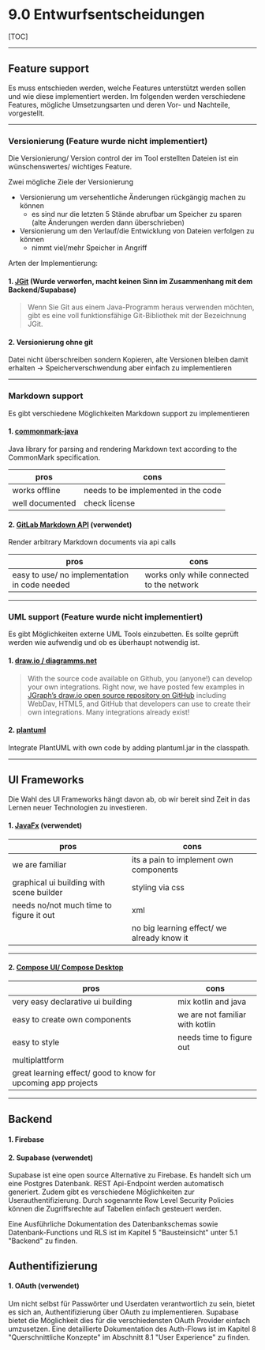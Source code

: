 # 9.0 Entwurfsentscheidungen 

[TOC]

-----

## Feature support

Es muss entschieden werden, welche Features unterstützt werden sollen und wie diese implementiert werden. Im folgenden werden verschiedene Features, mögliche Umsetzungsarten und deren Vor- und Nachteile, vorgestellt. 

------

### Versionierung (Feature wurde nicht implementiert)

Die Versionierung/ Version control der im Tool erstellten Dateien ist ein wünschenswertes/ wichtiges Feature. 

Zwei mögliche Ziele der Versionierung

- Versionierung um versehentliche Änderungen rückgängig machen zu können
  - es sind nur die letzten 5 Stände abrufbar um Speicher zu sparen (alte Änderungen werden dann überschrieben)
- Versionierung um den Verlauf/die Entwicklung von Dateien verfolgen zu können 
  - nimmt viel/mehr Speicher in Angriff

Arten der Implementierung:

#### 1. [JGit](https://git-scm.com/book/de/v2/Anhang-B%3A-Git-in-Ihre-Anwendungen-einbetten-JGit) (Wurde verworfen, macht keinen Sinn im Zusammenhang mit dem Backend/Supabase)

> Wenn Sie Git aus einem Java-Programm heraus verwenden möchten, gibt es  eine voll funktionsfähige Git-Bibliothek mit der Bezeichnung JGit.

#### 2. Versionierung ohne git 

Datei nicht überschreiben sondern Kopieren, alte Versionen bleiben damit erhalten -> Speicherverschwendung aber einfach zu implementieren 

------

### Markdown support

Es gibt verschiedene Möglichkeiten Markdown support zu implementieren

#### 1. [commonmark-java](https://github.com/commonmark/commonmark-java)

Java library for parsing and rendering Markdown text according to the CommonMark specification.

| pros            | cons                                |
| --------------- | ----------------------------------- |
| works offline   | needs to be implemented in the code |
| well documented | check license                       |

#### 2. [GitLab Markdown API](https://docs.gitlab.com/ee/api/markdown.html) (verwendet)

Render arbitrary Markdown documents via api calls 

| pros                                          | cons                                      |
| --------------------------------------------- | ----------------------------------------- |
| easy to use/ no implementation in code needed | works only while connected to the network |

------

### UML support (Feature wurde nicht implementiert)

Es gibt Möglichkeiten externe UML Tools einzubetten. Es sollte geprüft werden wie aufwendig und ob es überhaupt notwendig ist. 

#### 1. [draw.io / diagramms.net](https://drawio-app.com/integrations-ecosystem/)

> With the source code available on Github, you (anyone!) can develop your own integrations. Right now, we have posted few examples in [JGraph’s draw.io open source repository on GitHub](https://github.com/jgraph) including WebDav, HTML5, and GitHub that developers can use to create their own integrations. Many integrations already exist!

#### 2. [plantuml](https://plantuml.com/de/api)

Integrate PlantUML with own code by adding plantuml.jar in the classpath.

------

## UI Frameworks

Die Wahl des UI Frameworks hängt davon ab, ob wir bereit sind Zeit in das Lernen neuer Technologien zu investieren. 

#### 1. [JavaFx](https://openjfx.io/) (verwendet)

| pros                                     | cons                                       |
| ---------------------------------------- | ------------------------------------------ |
| we are familiar                          | its a pain to implement own components     |
| graphical ui building with scene builder | styling via css                            |
| needs no/not much time to figure it out  | xml                                        |
|                                          | no big learning effect/ we already know it |

------

#### 2. [Compose UI/ Compose Desktop](https://www.jetbrains.com/de-de/lp/compose-mpp/) 

| pros                                                         | cons                            |
| ------------------------------------------------------------ | ------------------------------- |
| very easy declarative ui building                            | mix kotlin and java             |
| easy to create own components                                | we are not familiar with kotlin |
| easy to style                                                | needs time to figure out        |
| multiplattform                                               |                                 |
| great learning effect/ good to know for upcoming app projects |                                 |

------

## Backend 

#### 1. Firebase

#### 2. Supabase (verwendet)

Supabase ist eine open source Alternative zu Firebase. Es handelt sich um eine Postgres Datenbank. REST Api-Endpoint werden automatisch generiert. Zudem gibt es verschiedene Möglichkeiten zur Userauthentifizierung. 
Durch sogenannte Row Level Security Policies können die Zugriffsrechte auf Tabellen einfach gesteuert werden. 

Eine Ausführliche Dokumentation des Datenbankschemas sowie Datenbank-Functions und RLS ist im Kapitel 5 "Bausteinsicht" unter 5.1 "Backend" zu finden. 

## Authentifizierung 

#### 1. OAuth (verwendet)

Um nicht selbst für Passwörter und Userdaten verantwortlich zu sein, bietet es sich an, Authentifizierung über OAuth zu implementieren. Supabase bietet die Möglichkeit dies für die verschiedensten OAuth Provider einfach umzusetzen. Eine detaillierte Dokumentation des Auth-Flows ist im Kapitel 8 "Querschnittliche Konzepte" im Abschnitt 8.1 "User Experience" zu finden. 

